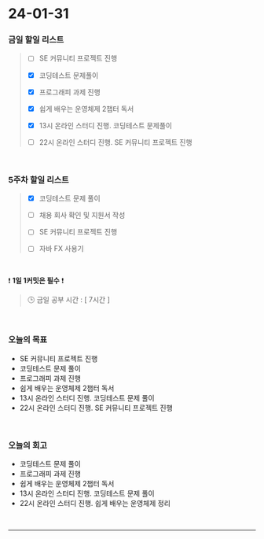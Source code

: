 # 24-01-31
### 금일 할일 리스트
> - [ ]  SE 커뮤니티 프로젝트 진행
>
> - [x]  코딩테스트 문제풀이
>
> - [x]  프로그래피 과제 진행
>
> - [x]  쉽게 배우는 운영체제 2챕터 독서
>
> - [x]  13시 온라인 스터디 진행. 코딩테스트 문제풀이
>
> - [ ]  22시 온라인 스터디 진행. SE 커뮤니티 프로젝트 진행

<br/>

### 5주차 할일 리스트  
> - [x]  코딩테스트 문제 풀이
>
> - [ ]  채용 회사 확인 및 지원서 작성
>
> - [ ]  SE 커뮤니티 프로젝트 진행
>
> - [ ]  자바 FX 사용기

<br/>

❗ **1일 1커밋은 필수** ❗
> 🕒 금일 공부 시간 : [ 7시간 ]

<br/>

### 오늘의 목표
- SE 커뮤니티 프로젝트 진행
- 코딩테스트 문제 풀이
- 프로그래피 과제 진행
- 쉽게 배우는 운영체제 2챕터 독서
- 13시 온라인 스터디 진행. 코딩테스트 문제 풀이
- 22시 온라인 스터디 진행. SE 커뮤니티 프로젝트 진행

<br>

### 오늘의 회고
- 코딩테스트 문제 풀이
- 프로그래피 과제 진행
- 쉽게 배우는 운영체제 2챕터 독서
- 13시 온라인 스터디 진행. 코딩테스트 문제 풀이
- 22시 온라인 스터디 진행. 쉽게 배우는 운영체제 정리


<br/>

------------  
